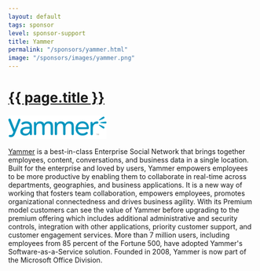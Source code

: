 ```yaml
---
layout: default
tags: sponsor
level: sponsor-support
title: Yammer
permalink: "/sponsors/yammer.html"
image: "/sponsors/images/yammer.png"
---
```


<h1 class="sponsor">
  <a href="{{page.permalink}}">{{ page.title }}</a>
</h1>

<img src="/sponsors/images/yammer.png" class="sponsor" />

<p><a href="http://www.yammer.com" target="_blank" rel="nofollow">Yammer</a> is a best-in-class Enterprise Social Network that brings together employees, content, conversations, and business data in a single location. Built for the enterprise and loved by users, Yammer empowers employees to be more productive by enabling them to collaborate in real-time across departments, geographies, and business applications. It is a new way of working that fosters team collaboration, empowers employees, promotes organizational connectedness and drives business agility. With its Premium model customers can see the value of Yammer before upgrading to the premium offering which includes additional administrative and security controls, integration with other applications, priority customer support, and customer engagement services. More than 7 million users, including employees from 85 percent of the Fortune 500, have adopted Yammer's Software-as-a-Service solution. Founded in 2008, Yammer is now part of the Microsoft Office Division.</p>